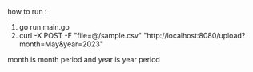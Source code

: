 how to run :
1. go run main.go
2. curl -X POST -F "file=@/sample.csv" "http://localhost:8080/upload?month=May&year=2023"

month is month period and year is year period